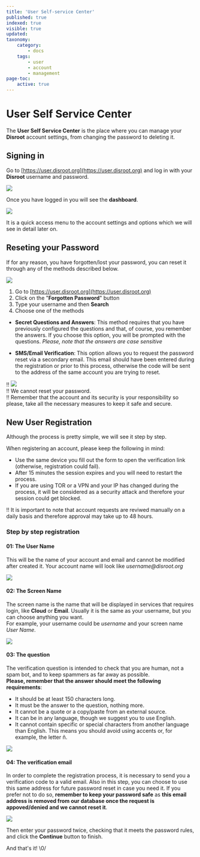 ```yaml
---
title: 'User Self-service Center'
published: true
indexed: true
visible: true
updated:
taxonomy:
    category:
        - docs
    tags:
        - user
        - account
        - management
page-toc:
    active: true
---
```


# User Self Service Center

The **User Self Service Center** is the place where you can manage your **Disroot** account settings, from changing the password to deleting it.

## Signing in
Go to [https://user.disroot.org](https://user.disroot.org) and log in with your **Disroot** username and password.

![](../en/login.png)

Once you have logged in you will see the **dashboard**.

![](../en/dashboard.png)

It is a quick access menu to the account settings and options which we will see in detail later on.

##  Reseting your Password
If for any reason, you have forgotten/lost your password, you can reset it through any of the methods described below.

![](../en/reset.gif)

1. Go to [https://user.disroot.org](https://user.disroot.org)
2. Click on the "**Forgotten Password**" button
3. Type your username and then **Search**
4. Choose one of the methods
  - **Secret Questions and Answers**: This method requires that you have previously configured the questions and that, of course, you  remember the answers. If you choose this option, you will be prompted with the questions. *Please, note that the answers are case sensitive*

  - **SMS/Email Verification**: This option allows you to request the password reset via a secondary email. This email should have been entered during the registration or prior to this process, otherwise the code will be sent to the address of the same account you are trying to reset.

!! ![](../en/note.png)<br>
!! We cannot reset your password.<br>
!! Remember that the account and its security is your responsibility so please, take all the necessary measures to keep it safe and secure.


## New User Registration
Although the process is pretty simple, we will see it step by step.

When registering an account, please keep the following in mind:

- Use the same device you fill out the form to open the verification link (otherwise, registration could fail).
- After 15 minutes the session expires and you will need to restart the process.
- If you are using TOR or a VPN and your IP has changed during the process, it will be considered as a security attack and therefore your session could get blocked.

!! It is important to note that account requests are reviwed manually on a daily basis and therefore approval may take up to 48 hours.

### Step by step registration
####  01: The User Name
This will be the name of your account and email and cannot be modified after created it. Your account name will look like _username@disroot.org_

![](../en/reg_01.png)


#### 02: The Screen Name
The screen name is the name that will be displayed in services that requires login, like **Cloud** or **Email**. Usually it is the same as your username, but you can choose anything you want.<br>
For example, your username could be _username_ and your screen name _User Name_.

![](../en/reg_02.png)


#### 03: The question
The verification question is intended to check that you are human, not a spam bot, and to keep spammers as far away as possible.<br>**Please, remember that the answer should meet the following requirements**:

- It should be at least 150 characters long.
- It must be the answer to the question, nothing more.
- It cannot be a quote or a copy/paste from an external source.
- It can be in any language, though we suggest you to use English.
- It cannot contain specific or special characters from another language than English. This means you should avoid using accents or, for example, the letter ñ.

![](../en/reg_03.png)


#### 04: The verification email
In order to complete the registration process, it is necessary to send you a verification code to a valid email. Also in this step, you can choose to use this same address for future password reset in case you need it. If you prefer not to do so, **remember to keep your password safe** as **this email address is removed from our database once the request is appoved/denied and we cannot reset it**.


  ![](../en/reg_04.png)

Then enter your password twice, checking that it meets the password rules, and click the **Continue** button to finish.

And that's it! \0/
